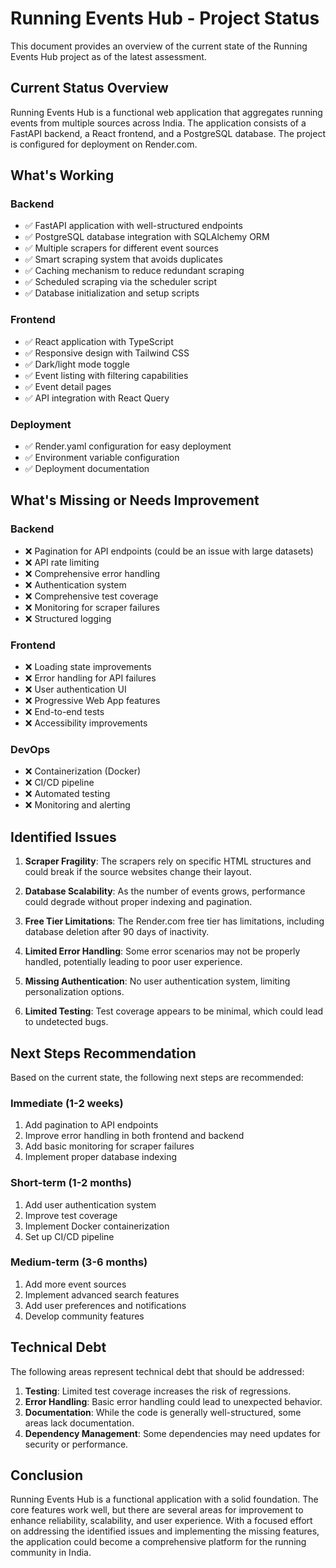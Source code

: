 # Running Events Hub - Project Status

This document provides an overview of the current state of the Running Events Hub project as of the latest assessment.

## Current Status Overview

Running Events Hub is a functional web application that aggregates running events from multiple sources across India. The application consists of a FastAPI backend, a React frontend, and a PostgreSQL database. The project is configured for deployment on Render.com.

## What's Working

### Backend
- ✅ FastAPI application with well-structured endpoints
- ✅ PostgreSQL database integration with SQLAlchemy ORM
- ✅ Multiple scrapers for different event sources
- ✅ Smart scraping system that avoids duplicates
- ✅ Caching mechanism to reduce redundant scraping
- ✅ Scheduled scraping via the scheduler script
- ✅ Database initialization and setup scripts

### Frontend
- ✅ React application with TypeScript
- ✅ Responsive design with Tailwind CSS
- ✅ Dark/light mode toggle
- ✅ Event listing with filtering capabilities
- ✅ Event detail pages
- ✅ API integration with React Query

### Deployment
- ✅ Render.yaml configuration for easy deployment
- ✅ Environment variable configuration
- ✅ Deployment documentation

## What's Missing or Needs Improvement

### Backend
- ❌ Pagination for API endpoints (could be an issue with large datasets)
- ❌ API rate limiting
- ❌ Comprehensive error handling
- ❌ Authentication system
- ❌ Comprehensive test coverage
- ❌ Monitoring for scraper failures
- ❌ Structured logging

### Frontend
- ❌ Loading state improvements
- ❌ Error handling for API failures
- ❌ User authentication UI
- ❌ Progressive Web App features
- ❌ End-to-end tests
- ❌ Accessibility improvements

### DevOps
- ❌ Containerization (Docker)
- ❌ CI/CD pipeline
- ❌ Automated testing
- ❌ Monitoring and alerting

## Identified Issues

1. **Scraper Fragility**: The scrapers rely on specific HTML structures and could break if the source websites change their layout.

2. **Database Scalability**: As the number of events grows, performance could degrade without proper indexing and pagination.

3. **Free Tier Limitations**: The Render.com free tier has limitations, including database deletion after 90 days of inactivity.

4. **Limited Error Handling**: Some error scenarios may not be properly handled, potentially leading to poor user experience.

5. **Missing Authentication**: No user authentication system, limiting personalization options.

6. **Limited Testing**: Test coverage appears to be minimal, which could lead to undetected bugs.

## Next Steps Recommendation

Based on the current state, the following next steps are recommended:

### Immediate (1-2 weeks)
1. Add pagination to API endpoints
2. Improve error handling in both frontend and backend
3. Add basic monitoring for scraper failures
4. Implement proper database indexing

### Short-term (1-2 months)
1. Add user authentication system
2. Improve test coverage
3. Implement Docker containerization
4. Set up CI/CD pipeline

### Medium-term (3-6 months)
1. Add more event sources
2. Implement advanced search features
3. Add user preferences and notifications
4. Develop community features

## Technical Debt

The following areas represent technical debt that should be addressed:

1. **Testing**: Limited test coverage increases the risk of regressions.
2. **Error Handling**: Basic error handling could lead to unexpected behavior.
3. **Documentation**: While the code is generally well-structured, some areas lack documentation.
4. **Dependency Management**: Some dependencies may need updates for security or performance.

## Conclusion

Running Events Hub is a functional application with a solid foundation. The core features work well, but there are several areas for improvement to enhance reliability, scalability, and user experience. With a focused effort on addressing the identified issues and implementing the missing features, the application could become a comprehensive platform for the running community in India. 